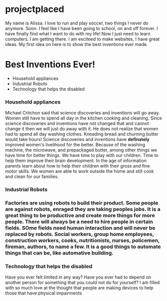# projectplaced
My name is Alissa. I love to run and play soccer, two things I never do anymore. Soon. I feel like I have been going to school, on and off forever. I have finally find what I want to do with my life! Now I just need to learn computers. I am getting there. I am exciteed to make websites, I have great ideas. My first idea on here is to show the best inventions ever made. 
<!DOCTYPE html>
<html>
  <title>Marvelous Inventions</title>
  <body>
    <h1>Best Inventions Ever!</h1>
  <ul>
    <li>Household appliances</li>
    <li>Industrial Robots</li>
    <li>Technology that helps the disabled</li>
    </ul>
    <h3>Household appliances</h3>
    <p> Michael Critchon said that science discoveries and inventions will go away. Women still have to spend all day in the kitchen cooking and cleaning. Since science discoveries and inventions have not changed that and cannot change it then we will just do away with it. He does not realize that women had to spend all day washing clothes. Kneading bread and churning butter would take hours! Science discoveries and inventions have <strong>definately</strong> improved women's livelihood for the better. Because of the washing machine, the microwave, and prepackaged butter, among other things we have time for better things. We have time to play with our children. Time to help them improve their brain development. In the age of information parents learn about how to help their children with their gross and fine motor skills. We women are able to work outside the home and still cook and clean for our families. </p>
    <h3>Industrial Robots<h3>
      <p>Factories are using robots to build their product. Some people are against robots, enraged they are taking peoples jobs. It is a great thing to be productive and create more things for more people. There will always be a need to hire people in certain fields. SOme fields need human interaction and will never be replaced by robots. Social workers, group home employees, construction workers, cooks, nutritionists, nurses, policemen, fireman, authors, to name a few. It is a good things to automate things that can be, like automative building. 
      <h3>Technology that helps the disabled</h3>
      <p>Have you ever felt limited in any way? Have you ever had to depend on another person for something that you could not do for yourself? I am filled with so much love at the thought that people are making devices to help those that have physical impairments</p>
      </body>
  </html>
